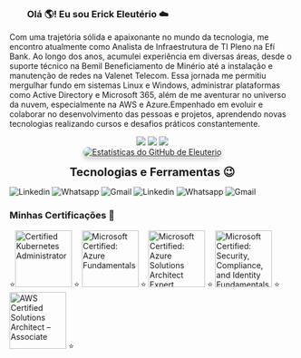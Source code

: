 ### &nbsp;&nbsp;&nbsp;&nbsp;&nbsp;&nbsp;&nbsp;&nbsp;Olá 🌎! Eu sou Erick Eleutério ☁️&nbsp;&nbsp;&nbsp;&nbsp;&nbsp;&nbsp;&nbsp;&nbsp;




Com uma trajetória sólida e apaixonante no mundo da tecnologia, me encontro atualmente como Analista de Infraestrutura de TI Pleno na Efí Bank. Ao longo dos anos, acumulei experiência em diversas áreas, desde o suporte técnico na Bemil Beneficiamento de Minério até a instalação e manutenção de redes na Valenet Telecom. Essa jornada me permitiu mergulhar fundo em sistemas Linux e Windows, administrar plataformas como Active Directory e Microsoft 365, além de me aventurar no universo da nuvem, especialmente na AWS e Azure.Empenhado em evoluir e colaborar no desenvolvimento das pessoas e projetos, aprendendo novas tecnologias realizando cursos e desafios práticos constantemente.


<div align="center">
  <a href="https://www.linkedin.com/in/erickeleut%C3%A9rio/" target="_blank"><img src="https://img.shields.io/badge/LinkedIn-0077B5?style=for-the-badge&logo=linkedin&logoColor=white"></a>
  <a href="https://wa.me/5531975842228?text="><img src="https://img.shields.io/badge/WhatsApp-25D366?style=for-the-badge&logo=whatsapp&logoColor=white" target="_blank"></a>
  <a href="mailto:erickeleuterio2015@gmail.com"><img src="https://img.shields.io/badge/Gmail-D14836?style=for-the-badge&logo=gmail&logoColor=white"></a> 
</div>

</div>

<div align="center">
  <a href="https://github.com/erick-eleuterio">
    <img src="https://github-readme-stats.vercel.app/api?username=erick-eleuterio&show_icons=true&theme=dracula&locale=pt-br" alt="Estatísticas do GitHub de Eleuterio" style="border-radius: 10px; box-shadow: 0 4px 8px rgba(0, 0, 0, 0.2);" />
  </a>
</div>

<p align="center">
  </big><big><big><b>Tecnologias e Ferramentas 😉️</b></big></big></big>
</p>


![Linkedin](https://img.shields.io/badge/Amazon_AWS-232F3E?style=for-the-badge&logo=amazon-aws&logoColor=white)
![Whatsapp](https://img.shields.io/badge/Linux-FCC624?style=for-the-badge&logo=linux&logoColor=black)
![Gmail](https://img.shields.io/badge/Microsoft_Azure-0089D6?style=for-the-badge&logo=microsoft-azure&logoColor=white)
![Linkedin](https://img.shields.io/badge/MySQL-4479A1.svg?style=for-the-badge&logo=MySQL&logoColor=white)
![Whatsapp](https://img.shields.io/badge/pfSense-212121.svg?style=for-the-badge&logo=pfSense&logoColor=white)
![Gmail](https://img.shields.io/badge/Terraform-844FBA.svg?style=for-the-badge&logo=Terraform&logoColor=white)




### Minhas Certificações 🥇

⭐<img src="https://images.credly.com/size/100x100/images/44e2c252-5d19-4574-9646-005f7225bf53/image.png" alt="Certified Kubernetes Administrator" width="100" height="100"> ⭐
<img src="https://images.credly.com/size/100x100/images/00634f82-b07f-4bbd-a6bb-53de397fc3a6/image.png" alt="Microsoft Certified: Azure Fundamentals" width="100" height="100"> ⭐
<img src="https://images.credly.com/size/100x100/images/be8fcaeb-c769-4858-b567-ffaaa73ce8cf/image.png" alt="Microsoft Certified: Azure Solutions Architect Expert" width="100" height="100"> ⭐
<img src="https://images.credly.com/size/100x100/images/fc1352af-87fa-4947-ba54-398a0e63322e/security-compliance-and-identity-fundamentals-600x600.png" alt="Microsoft Certified: Security, Compliance, and Identity Fundamentals" width="100" height="100"> ⭐
<img src="https://images.credly.com/size/100x100/images/0c6d9839-f468-4adc-987d-5cfae4a9ee67/image.png" alt="AWS Certified Solutions Architect – Associate" width="100" height="100"> ⭐



